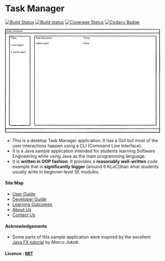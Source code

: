 # Task Manager
[![Build Status](https://travis-ci.org/CS2103JAN2017-F12-B3/main.svg?branch=master)](https://travis-ci.org/CS2103JAN2017-F12-B3/main.svg?branch=master)
[![Build status](https://ci.appveyor.com/api/projects/status/rbyj813hukcta12j?svg=true)](https://ci.appveyor.com/project/gabrielsim1993/main)
[![Coverage Status](https://coveralls.io/repos/github/CS2103JAN2017-F12-B3/main/badge.svg?branch=master)](https://coveralls.io/github/CS2103JAN2017-F12-B3/main?branch=master)
[![Codacy Badge](https://api.codacy.com/project/badge/Grade/d2fd9d19696a4dec9aa9de740d42aa52)](https://www.codacy.com/app/gabrielsim1993/main?utm_source=github.com&amp;utm_medium=referral&amp;utm_content=CS2103JAN2017-F12-B3/main&amp;utm_campaign=Badge_Grade)

<img src="docs/images/uiv0.0.png" width="600"><br>

* This is a desktop Task Manager application. It has a GUI but most of the user interactions happen using
  a CLI (Command Line Interface).
* It is a Java sample application intended for students learning Software Engineering while using Java as
  the main programming language.
* It is **written in OOP fashion**. It provides a **reasonably well-written** code example that is
  **significantly bigger** (around 6 KLoC)than what students usually write in beginner-level SE modules.


#### Site Map
* [User Guide](docs/UserGuide.md)
* [Developer Guide](docs/DeveloperGuide.md)
* [Learning Outcomes](docs/LearningOutcomes.md)
* [About Us](docs/AboutUs.md)
* [Contact Us](docs/ContactUs.md)


#### Acknowledgements

* Some parts of this sample application were inspired by the excellent
  [Java FX tutorial](http://code.makery.ch/library/javafx-8-tutorial/) by *Marco Jakob*.


#### Licence : [MIT](LICENSE)
